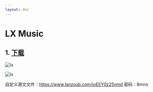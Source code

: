 ```yaml
---
layout: doc
---
```


# LX Music

## 1. [下载](https://lxmusic.toside.cn/)

  ![lx](/lx_01.png)
  
  ![lx](/lx_02.png)

  自定义源文文件：https://www.lanzoub.com/ioEEY0z25nmd 密码：8mno
